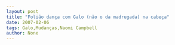 ```yaml
---
layout: post
title: "Folião dança com Galo (não o da madrugada) na cabeça"
date: 2007-02-06
tags: Galo,Mudanças,Naomi Campbell
author: None
---
```

 